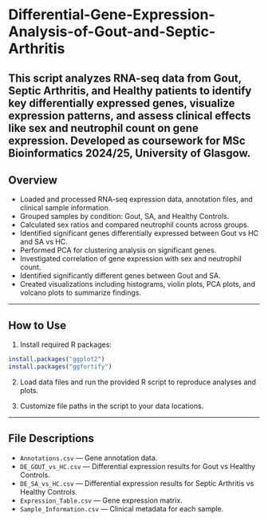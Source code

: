 # Differential-Gene-Expression-Analysis-of-Gout-and-Septic-Arthritis
This script analyzes RNA-seq data from Gout, Septic Arthritis, and Healthy patients to identify key differentially expressed genes, visualize expression patterns, and assess clinical effects like sex and neutrophil count on gene expression. Developed as coursework for MSc Bioinformatics 2024/25, University of Glasgow.
---

## Overview

* Loaded and processed RNA-seq expression data, annotation files, and clinical sample information.
* Grouped samples by condition: Gout, SA, and Healthy Controls.
* Calculated sex ratios and compared neutrophil counts across groups.
* Identified significant genes differentially expressed between Gout vs HC and SA vs HC.
* Performed PCA for clustering analysis on significant genes.
* Investigated correlation of gene expression with sex and neutrophil count.
* Identified significantly different genes between Gout and SA.
* Created visualizations including histograms, violin plots, PCA plots, and volcano plots to summarize findings.

---

## How to Use

1. Install required R packages:

```r
install.packages("ggplot2")
install.packages("ggfortify")
```

2. Load data files and run the provided R script to reproduce analyses and plots.

3. Customize file paths in the script to your data locations.

---

## File Descriptions

* `Annotations.csv` — Gene annotation data.
* `DE_GOUT_vs_HC.csv` — Differential expression results for Gout vs Healthy Controls.
* `DE_SA_vs_HC.csv` — Differential expression results for Septic Arthritis vs Healthy Controls.
* `Expression_Table.csv` — Gene expression matrix.
* `Sample_Information.csv` — Clinical metadata for each sample.
